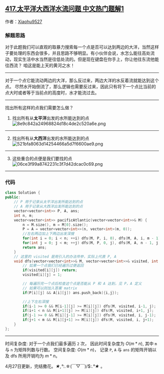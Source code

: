 ## [417.太平洋大西洋水流问题 中文热门题解1](https://leetcode.cn/problems/pacific-atlantic-water-flow/solutions/100000/shui-wang-gao-chu-liu-by-xiaohu9527-xxsx)

作者：[Xiaohu9527](https://leetcode.cn/u/Xiaohu9527)
### 解题思路
对于此题我们可以直观的取暴力搜索每一个点是否可以达到两边的大洋，当然这样子要处理的东西会很多，并且思路不够明显。有小伙伴会说，水怎么能往高处流动，现实生活中水当然是往低处流的。但是现在键盘在你手上，你让他往东流他能往西流？
咱这是能上天的黄河之水！
*******************
对于一个点它能流动两边的大洋，那么反过来，两边大洋的水反着流就能达到这个点。
尽然水开始倒流了，那么逻辑也需要反过来，因此只有将下一个点比当前的点大时或者等于当前点的高度时，水才能流过去。
*********************************
找出所有这样的点我们需要怎么做？
1. 找出所有从**太平洋**出发的水所能达到的点
![8e9c842a24968824d18c4de2c520a6e.png](https://pic.leetcode-cn.com/1619850901-ToWmLO-8e9c842a24968824d18c4de2c520a6e.png)
*******************************
2. 找出所有从**大西洋**出发的水所能达到的点
![521bfa8063d14254466a5d7f6600ae9.png](https://pic.leetcode-cn.com/1619850909-byyyNx-521bfa8063d14254466a5d7f6600ae9.png)
*****************
3. 这些重合的点便是我们要找的点
![06ce3f99a8742231c3f7d42dcac0c69.png](https://pic.leetcode-cn.com/1619850883-mLzTrV-06ce3f99a8742231c3f7d42dcac0c69.png)
***********************
### 代码
```cpp
class Solution {
public:
    // P 用于记录从太平洋出发所能达到的点
    // A 用于记录从大西洋出发所能达到的点
    vector<vector<int>> P, A, ans;
    int n, m;
    vector<vector<int>> pacificAtlantic(vector<vector<int>>& M) {
        n = M.size(), m = M[0].size();
        P = A = vector<vector<int>>(n, vector<int>(m, 0));
        //左右两边加上下两边出发深搜
        for(int i = 0; i < n; ++i) dfs(M, P, i, 0), dfs(M, A, i, m - 1);
        for(int j = 0; j < m; ++j) dfs(M, P, 0, j), dfs(M, A, n - 1, j);             
        return ans;
    }
    // 这里的 visited 是用引入的办法传参，实际上代表 P, A
    void dfs(vector<vector<int>>& M, vector<vector<int>>& visited, int i, int j){  
        // 如果一个点我们已经遍历过便返回
        if(visited[i][j]) return;
        visited[i][j] = 1;

        // 每遍历完一个点后检查这个点是否能从 P 和 A 达到，见 P，A 定义
        // 如果可以则加入答案 matrix
        if(P[i][j] && A[i][j]) ans.push_back({i,j}); 

        //上下左右深搜
        if(i-1 >= 0 && M[i-1][j] >= M[i][j]) dfs(M, visited, i-1, j);
        if(i+1 < n && M[i+1][j] >= M[i][j]) dfs(M, visited, i+1, j); 
        if(j-1 >= 0 && M[i][j-1] >= M[i][j]) dfs(M, visited, i, j-1);
        if(j+1 < m && M[i][j+1] >= M[i][j]) dfs(M, visited, i, j+1); 
    }
};
```
************************
时间复杂度: 对于一个点我们最多遍历 `2` 次， 因此时间复杂度为 $O(m*n)$, 其中 `m` 与 `n` 为矩阵列数与行数。
空间复杂度: $O(m*n)$， 记录 `P`, `A` 与 `ans` 的矩阵开销以及 dfs 所用开销均为 $m*n$。

4月27日更新，完结撒花。*★,°*:.☆(￣▽￣)/$:*.°★* 。